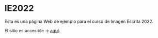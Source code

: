 # IE2022

Esta es una página Web de ejemplo para el curso de Imagen Escrita 2022. 

El sitio es accesible &rarr; [aquí](https://hspencer.github.io/IE2022).
